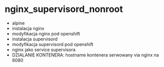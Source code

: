 # nginx_supervisord_nonroot

+ alpine
+ instalacja nginx
+ modyfikacja nginx pod openshift
+ instalacja supervisord 
+ modyfikacja supervisord pod openshift
+ nginx jako service supervisora 
+ DZIALANIE KONTENERA: hostname kontenera serwowany via nginx na 8080 
